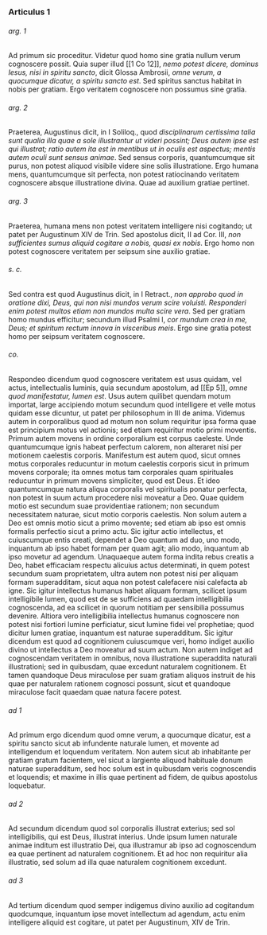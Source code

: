 ### Articulus 1

###### arg. 1
Ad primum sic proceditur. Videtur quod homo sine gratia nullum verum cognoscere possit. Quia super illud [[1 Co 12]], *nemo potest dicere, dominus Iesus, nisi in spiritu sancto*, dicit Glossa Ambrosii, *omne verum, a quocumque dicatur, a spiritu sancto est*. Sed spiritus sanctus habitat in nobis per gratiam. Ergo veritatem cognoscere non possumus sine gratia.

###### arg. 2
Praeterea, Augustinus dicit, in I Soliloq., quod *disciplinarum certissima talia sunt qualia illa quae a sole illustrantur ut videri possint; Deus autem ipse est qui illustrat; ratio autem ita est in mentibus ut in oculis est aspectus; mentis autem oculi sunt sensus animae*. Sed sensus corporis, quantumcumque sit purus, non potest aliquod visibile videre sine solis illustratione. Ergo humana mens, quantumcumque sit perfecta, non potest ratiocinando veritatem cognoscere absque illustratione divina. Quae ad auxilium gratiae pertinet.

###### arg. 3
Praeterea, humana mens non potest veritatem intelligere nisi cogitando; ut patet per Augustinum XIV de Trin. Sed apostolus dicit, II ad Cor. III, *non sufficientes sumus aliquid cogitare a nobis, quasi ex nobis*. Ergo homo non potest cognoscere veritatem per seipsum sine auxilio gratiae.

###### s. c.
Sed contra est quod Augustinus dicit, in I Retract., *non approbo quod in oratione dixi, Deus, qui non nisi mundos verum scire voluisti. Responderi enim potest multos etiam non mundos multa scire vera*. Sed per gratiam homo mundus efficitur; secundum illud Psalmi l, *cor mundum crea in me, Deus; et spiritum rectum innova in visceribus meis*. Ergo sine gratia potest homo per seipsum veritatem cognoscere.

###### co.
Respondeo dicendum quod cognoscere veritatem est usus quidam, vel actus, intellectualis luminis, quia secundum apostolum, ad [[Ep 5]], *omne quod manifestatur, lumen est*. Usus autem quilibet quendam motum importat, large accipiendo motum secundum quod intelligere et velle motus quidam esse dicuntur, ut patet per philosophum in III de anima. Videmus autem in corporalibus quod ad motum non solum requiritur ipsa forma quae est principium motus vel actionis; sed etiam requiritur motio primi moventis. Primum autem movens in ordine corporalium est corpus caeleste. Unde quantumcumque ignis habeat perfectum calorem, non alteraret nisi per motionem caelestis corporis. Manifestum est autem quod, sicut omnes motus corporales reducuntur in motum caelestis corporis sicut in primum movens corporale; ita omnes motus tam corporales quam spirituales reducuntur in primum movens simpliciter, quod est Deus. Et ideo quantumcumque natura aliqua corporalis vel spiritualis ponatur perfecta, non potest in suum actum procedere nisi moveatur a Deo. Quae quidem motio est secundum suae providentiae rationem; non secundum necessitatem naturae, sicut motio corporis caelestis. Non solum autem a Deo est omnis motio sicut a primo movente; sed etiam ab ipso est omnis formalis perfectio sicut a primo actu. Sic igitur actio intellectus, et cuiuscumque entis creati, dependet a Deo quantum ad duo, uno modo, inquantum ab ipso habet formam per quam agit; alio modo, inquantum ab ipso movetur ad agendum. Unaquaeque autem forma indita rebus creatis a Deo, habet efficaciam respectu alicuius actus determinati, in quem potest secundum suam proprietatem, ultra autem non potest nisi per aliquam formam superadditam, sicut aqua non potest calefacere nisi calefacta ab igne. Sic igitur intellectus humanus habet aliquam formam, scilicet ipsum intelligibile lumen, quod est de se sufficiens ad quaedam intelligibilia cognoscenda, ad ea scilicet in quorum notitiam per sensibilia possumus devenire. Altiora vero intelligibilia intellectus humanus cognoscere non potest nisi fortiori lumine perficiatur, sicut lumine fidei vel prophetiae; quod dicitur lumen gratiae, inquantum est naturae superadditum. Sic igitur dicendum est quod ad cognitionem cuiuscumque veri, homo indiget auxilio divino ut intellectus a Deo moveatur ad suum actum. Non autem indiget ad cognoscendam veritatem in omnibus, nova illustratione superaddita naturali illustrationi; sed in quibusdam, quae excedunt naturalem cognitionem. Et tamen quandoque Deus miraculose per suam gratiam aliquos instruit de his quae per naturalem rationem cognosci possunt, sicut et quandoque miraculose facit quaedam quae natura facere potest.

###### ad 1
Ad primum ergo dicendum quod omne verum, a quocumque dicatur, est a spiritu sancto sicut ab infundente naturale lumen, et movente ad intelligendum et loquendum veritatem. Non autem sicut ab inhabitante per gratiam gratum facientem, vel sicut a largiente aliquod habituale donum naturae superadditum, sed hoc solum est in quibusdam veris cognoscendis et loquendis; et maxime in illis quae pertinent ad fidem, de quibus apostolus loquebatur.

###### ad 2
Ad secundum dicendum quod sol corporalis illustrat exterius; sed sol intelligibilis, qui est Deus, illustrat interius. Unde ipsum lumen naturale animae inditum est illustratio Dei, qua illustramur ab ipso ad cognoscendum ea quae pertinent ad naturalem cognitionem. Et ad hoc non requiritur alia illustratio, sed solum ad illa quae naturalem cognitionem excedunt.

###### ad 3
Ad tertium dicendum quod semper indigemus divino auxilio ad cogitandum quodcumque, inquantum ipse movet intellectum ad agendum, actu enim intelligere aliquid est cogitare, ut patet per Augustinum, XIV de Trin.

